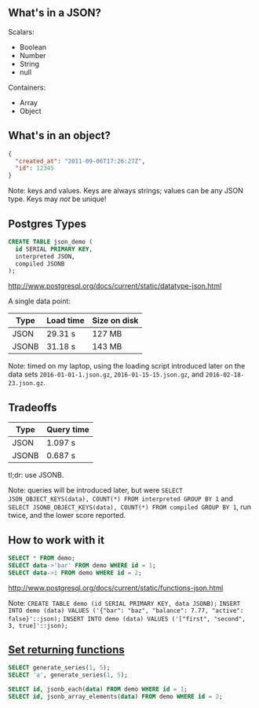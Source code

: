 ## What's in a JSON?

Scalars:
- Boolean
- Number
- String
- null

Containers:
- Array
- Object


## What's in an object?

```json
{
  "created_at": "2011-09-06T17:26:27Z",
  "id": 12345
}
```

Note: keys and values. Keys are always strings; values can be any JSON type.
Keys may _not_ be unique!


## Postgres Types

```sql
CREATE TABLE json_demo (
  id SERIAL PRIMARY KEY,
  interpreted JSON,
  compiled JSONB
);
```

http://www.postgresql.org/docs/current/static/datatype-json.html


A single data point:
<table>
  <thead>
    <tr>
      <th>Type</th>
      <th>Load time</th>
      <th>Size on disk</th>
    </tr>
  </thead>
  <tbody>
    <tr>
      <td>JSON</td>
      <td>29.31 s</td>
      <td>127 MB</td>
    </tr>
    <tr>
      <td>JSONB</td>
      <td>31.18 s</td>
      <td>143 MB</td>
    </tr>
  </tbody>
</table>

Note: timed on my laptop, using the loading script introduced later on the data
sets `2016-01-01-1.json.gz`, `2016-01-15-15.json.gz`, and
`2016-02-18-23.json.gz`.


## Tradeoffs

<table>
  <thead>
    <tr>
      <th>Type</th>
      <th>Query time</th>
    </tr>
  </thead>
  <tbody>
    <tr>
      <td>JSON</td>
      <td>1.097 s</td>
    </tr>
    <tr>
      <td>JSONB</td>
      <td>0.687 s</td>
    </tr>
  </tbody>
</table>

tl;dr: use JSONB.

Note: queries will be introduced later, but were `SELECT
JSON_OBJECT_KEYS(data), COUNT(*) FROM interpreted GROUP BY 1` and `SELECT
JSONB_OBJECT_KEYS(data), COUNT(*) FROM compiled GROUP BY 1`, run twice, and the
lower score reported.


## How to work with it

```sql
SELECT * FROM demo;
SELECT data->'bar' FROM demo WHERE id = 1;
SELECT data->1 FROM demo WHERE id = 2;
```

http://www.postgresql.org/docs/current/static/functions-json.html

Note: `CREATE TABLE demo (id SERIAL PRIMARY KEY, data JSONB);`
`INSERT INTO demo (data) VALUES ('{"bar": "baz", "balance": 7.77, "active": false}'::json);`
`INSERT INTO demo (data) VALUES ('["first", "second", 3, true]'::json);`


## [Set returning functions](http://www.postgresql.org/docs/current/static/functions-srf.html)

```sql
SELECT generate_series(1, 5);
SELECT 'a', generate_series(1, 5);

SELECT id, jsonb_each(data) FROM demo WHERE id = 1;
SELECT id, jsonb_array_elements(data) FROM demo WHERE id = 2;
```

